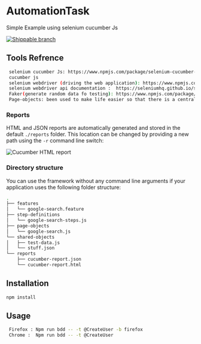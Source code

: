 # AutomationTask
Simple Example using selenium cucumber Js

[![Shippable branch](https://api.shippable.com/projects/59b969cc8a029806001de73c/badge?branch=master)](https://app.shippable.com/github/Temi89/AutomationTask)


## Tools Refrence

```bash
 selenium cucumber Js: https://www.npmjs.com/package/selenium-cucumber-js 
 cucumber js
 selenium webdriver (driving the web application): https://www.npmjs.com/package/selenium-webdriver
 selenium webdriver api documentation :  https://seleniumhq.github.io/selenium/docs/api/javascript/module/selenium-webdriver/lib/promise.html
 Faker(generate random data fo testing): https://www.npmjs.com/package/faker
 Page-objects: been used to make life easier so that there is a central place if tests needs to be changed and elements updated
```

 ### Reports
 
 HTML and JSON reports are automatically generated and stored in the default `./reports` folder. This location can be changed by providing a new path using the `-r` command line switch:
 
 ![Cucumber HTML report](img/cucumber-html-report.png)
 

### Directory structure

You can use the framework without any command line arguments if your application uses the following folder structure:

```bash
.
├── features
│   └── google-search.feature
├── step-definitions
│   └── google-search-steps.js
├── page-objects
│   └── google-search.js
└── shared-objects
│   ├── test-data.js
│   └── stuff.json
└── reports
    ├── cucumber-report.json
    └── cucumber-report.html
```

## Installation

```bash
npm install 
```

## Usage

```bash
 Firefox : Npm run bdd -- -t @CreateUser -b firefox
 Chrome :  Npm run bdd -- -t @CreateUser 
 ```

 

 
 